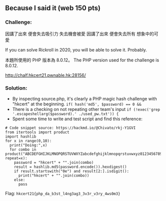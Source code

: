 ## Because I said it (web 150 pts)  
### Challenge:  
因講了出來 便會失去吸引力 失去機會被愛 因講了出來 便會失去所有 想象中的可愛

If you can solve Rickroll in 2020, you will be able to solve it. Probably.

本題所使用的 PHP 版本為 8.0.12。 The PHP version used for the challenge is 8.0.12.

http://chalf.hkcert21.pwnable.hk:28156/
### Solution:  
- By inspecting source.php, it's clearly a PHP magic hash challenge with "hkcert" at the beginning. `if( hash('md5', $password) == 0 &&`
- There is a checking on not repeating other team's input `if (!exec('grep '.escapeshellarg($password).' ./used_pw.txt')) {`
- Spent some time to write and test script and find this reference:
```
# Code snippet source: https://hackmd.io/@Chivato/rkj-Y1GVI
from itertools import product
import hashlib
for x in range(0,10):
  print("Doing:",x)
  for combo in product("ABCDEFGHIJKLMNOPQRSTUVWXYZabcdefghijklmnopqrstuvwxyz0123456789", repeat=x):
    password = "hkcert" + "".join(combo)
    result = hashlib.md5(password.encode()).hexdigest()
    if result.startswith("0e") and result[2:].isdigit():
      print("hkcert" + "".join(combo))
    else:
      pass
```
  
Flag: `hkcert21{php_da_b3st_l4ng3ag3_3v3r_v3ry_4ws0m3}`  
  
